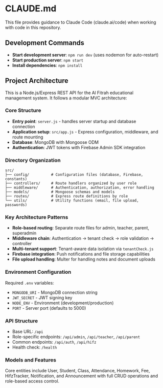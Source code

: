 # CLAUDE.md

This file provides guidance to Claude Code (claude.ai/code) when working with code in this repository.

## Development Commands

- **Start development server**: `npm run dev` (uses nodemon for auto-restart)
- **Start production server**: `npm start` 
- **Install dependencies**: `npm install`

## Project Architecture

This is a Node.js/Express REST API for the Al Fitrah educational management system. It follows a modular MVC architecture:

### Core Structure
- **Entry point**: `server.js` - handles server startup and database connection
- **Application setup**: `src/app.js` - Express configuration, middleware, and route mounting
- **Database**: MongoDB with Mongoose ODM
- **Authentication**: JWT tokens with Firebase Admin SDK integration

### Directory Organization
```
src/
├── config/          # Configuration files (database, Firebase, constants)
├── controllers/     # Route handlers organized by user role
├── middleware/      # Authentication, authorization, error handling
├── models/          # Mongoose schemas and models
├── routes/          # Express route definitions by role
└── utils/           # Utility functions (email, file upload, passwords)
```

### Key Architecture Patterns
- **Role-based routing**: Separate route files for admin, teacher, parent, superadmin
- **Middleware chain**: Authentication → tenant check → role validation → controller
- **Multi-tenant support**: Tenant-aware data isolation via `tenantCheck.js`
- **Firebase integration**: Push notifications and file storage capabilities
- **File upload handling**: Multer for handling notes and document uploads

### Environment Configuration
Required `.env` variables:
- `MONGODB_URI` - MongoDB connection string
- `JWT_SECRET` - JWT signing key
- `NODE_ENV` - Environment (development/production)
- `PORT` - Server port (defaults to 5000)

### API Structure
- Base URL: `/api`
- Role-specific endpoints: `/api/admin`, `/api/teacher`, `/api/parent`
- Common endpoints: `/api/auth`, `/api/hifz`
- Health check: `/health`

### Models and Features
Core entities include User, Student, Class, Attendance, Homework, Fee, HifzTracker, Notification, and Announcement with full CRUD operations and role-based access control.